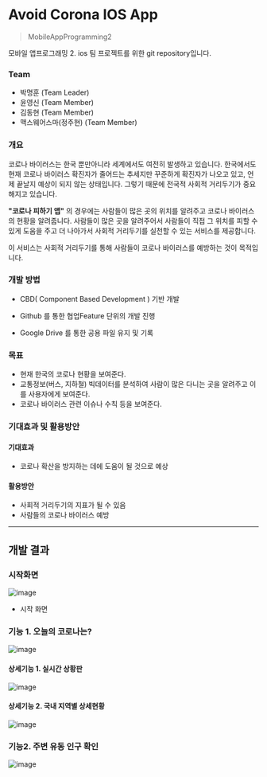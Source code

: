 # Avoid Corona IOS App

> MobileAppProgramming2

모바일 앱프로그래밍 2. ios 팀 프로젝트를 위한 git repository입니다.

### Team

* 박명훈 (Team Leader)
* 윤영신 (Team Member)
* 김동현 (Team Member)
* 맥스웨어스마(정주현) (Team Member)



### 개요

코로나 바이러스는 한국 뿐만아니라 세계에서도 여전히 발생하고 있습니다. 한국에서도 현재 코로나 바이러스 확진자가 줄어드는 추세지만 꾸준하게 확진자가 나오고 있고, 언제 끝날지 예상이 되지 않는 상태입니다. 그렇기 때문에 전국적 사회적 거리두기가 중요해지고 있습니다. 

**"코로나 피하기 앱"** 의 경우에는 사람들이 많은 곳의 위치를 알려주고 코로나 바이러스의 현황을 알려줍니다. 사람들이 많은 곳을 알려주어서 사람들이 직접 그 위치를 피할 수 있게 도움을 주고 더 나아가서 사회적 거리두기를 실천할 수 있는 서비스를 제공합니다.

이 서비스는 사회적 거리두기를 통해 사람들이 코로나 바이러스를 예방하는 것이 목적입니다.



### 개발 방법

- CBD( Component Based Development ) 기반 개발

- Github 를 통한 협업Feature 단위의 개발 진행
- Google Drive 를 통한 공용 파일 유지 및 기록



### 목표

- 현재 한국의 코로나 현황을 보여준다.
- 교통정보(버스, 지하철) 빅데이터를 분석하여 사람이 많은 다니는 곳을 알려주고 이를 사용자에게 보여준다.
- 코로나 바이러스 관련 이슈나 수칙 등을 보여준다.



### 기대효과 및 활용방안

#### 기대효과

- 코로나 확산을 방지하는 데에 도움이 될 것으로 예상

#### 활용방안

- 사회적 거리두기의 지표가 될 수 있음
- 사람들의 코로나 바이러스 예방

---

## 개발 결과

### 시작화면

![image](https://user-images.githubusercontent.com/42582516/84979282-0bbff280-b16a-11ea-92ea-d1e5cf5f014f.png)

- 시작 화면



### 기능 1. 오늘의 코로나는?

![image](https://user-images.githubusercontent.com/42582516/84979301-124e6a00-b16a-11ea-8604-42a92ff90270.png)

#### 상세기능 1. 실시간 상황판

![image](https://user-images.githubusercontent.com/42582516/84979331-24c8a380-b16a-11ea-9d4f-d5f80a9a33f6.png)

#### 상세기능 2. 국내 지역별 상세현황

![image](https://user-images.githubusercontent.com/42582516/84979340-2f833880-b16a-11ea-9cc2-17da8dfe1380.png)



### 기능2. 주변 유동 인구 확인

![image](https://user-images.githubusercontent.com/42582516/84979308-1c706880-b16a-11ea-90f8-e6161d24a1b7.png)

